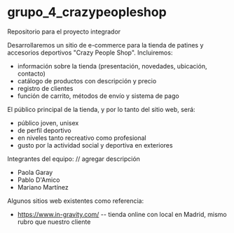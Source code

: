 # grupo_4_crazypeopleshop
Repositorio para el proyecto integrador

Desarrollaremos un sitio de e-commerce para la tienda de patines y accesorios deportivos "Crazy People Shop".
Incluiremos:
- información sobre la tienda (presentación, novedades, ubicación, contacto)
- catálogo de productos con descripción y precio
- registro de clientes
- función de carrito, métodos de envío y sistema de pago

El público principal de la tienda, y por lo tanto del sitio web, será:
-  público joven, unisex
- de perfil deportivo
- en niveles tanto recreativo como profesional
- gusto por la actividad social y deportiva en exteriores


Integrantes del equipo: // agregar descripción
- Paola Garay
- Pablo D'Amico
- Mariano Martínez

Algunos sitios web existentes como referencia:
- https://www.in-gravity.com/
-- tienda online con local en Madrid, mismo rubro que nuestro cliente
